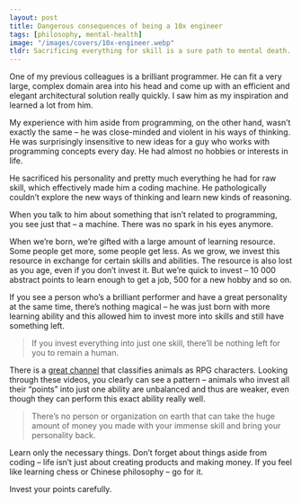 ```yaml
---
layout: post
title: Dangerous consequences of being a 10x engineer
tags: [philosophy, mental-health]
image: "/images/covers/10x-engineer.webp"
tldr: Sacrificing everything for skill is a sure path to mental death.
---
```


One of my previous colleagues is a brilliant programmer. He can fit a very large, complex domain area into his head and come up with an efficient and elegant architectural solution really quickly. I saw him as my inspiration and learned a lot from him.

My experience with him aside from programming, on the other hand, wasn’t exactly the same – he was close-minded and violent in his ways of thinking. He was surprisingly insensitive to new ideas for a guy who works with programming concepts every day. He had almost no hobbies or interests in life.

He sacrificed his personality and pretty much everything he had for raw skill, which effectively made him a coding machine. He pathologically couldn’t explore the new ways of thinking and learn new kinds of reasoning.

When you talk to him about something that isn’t related to programming, you see just that – a machine. There was no spark in his eyes anymore.

When we’re born, we’re gifted with a large amount of learning resource. Some people get more, some people get less. As we grow, we invest this resource in exchange for certain skills and abilities. The resource is also lost as you age, even if you don’t invest it. But we’re quick to invest – 10 000 abstract points to learn enough to get a job, 500 for a new hobby and so on.

If you see a person who’s a brilliant performer and have a great personality at the same time, there’s nothing magical – he was just born with more learning ability and this allowed him to invest more into skills and still have something left.

> If you invest everything into just one skill, there’ll be nothing left for you to remain a human.

There is a [great channel](https://www.youtube.com/channel/UCHsRtomD4twRf5WVHHk-cMw]) that classifies animals as RPG characters. Looking through these videos, you clearly can see a pattern – animals who invest all their “points” into just one ability are unbalanced and thus are weaker, even though they can perform this exact ability really well.

> There’s no person or organization on earth that can take the huge amount of money you made with your immense skill and bring your personality back.

Learn only the necessary things. Don’t forget about things aside from coding – life isn’t just about creating products and making money. If you feel like learning chess or Chinese philosophy – go for it.

Invest your points carefully.
